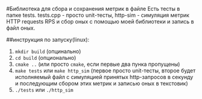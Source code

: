 #Библиотека для сбора и сохранения метрик в файле
Есть тесты в папке tests. tests.cpp - просто unit-тесты, http-sim - симуляция метрик HTTP requests RPS и сбор оных с помощью моей библиотеки и запись в файл оных.

##инструкция по запуску(linux):
1) `mkdir build` (опцинально)
2) `cd build` (опционально)
3) `cmake ..` (или просто `cmake`, если первые два пунка пропущены)
4) `make tests` или `make http_sim`  (первое просто unit-тесты, второе будет исполняемый файл с симуляцией принятых http-запросов в секунду и последующим сбором этих метрик и записью оных в текстовик)
5) `./tests` или `./http_sim`
